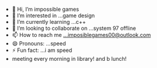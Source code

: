 - 👋 Hi, I’m impossible games
- 👀 I’m interested in ...game design
- 🌱 I’m currently learning ...c++
- 💞️ I’m looking to collaborate on ...system 97 offline
- 📫 How to reach me ...imposiblegames00@outlook.com
- 😄 Pronouns: ...speed
- ⚡ Fun fact: ...i am speed 
- meeting every morning in library! and b lunch!
<!--
impossible0games/impossible0games is a ✨ special ✨ repository because its `README.md` (this file) appears on your GitHub profile.
You can click the Preview link to take a look at your changes.
--->
